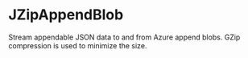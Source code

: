 # JZipAppendBlob

Stream appendable JSON data to and from Azure append blobs. GZip compression is used to minimize the size.
